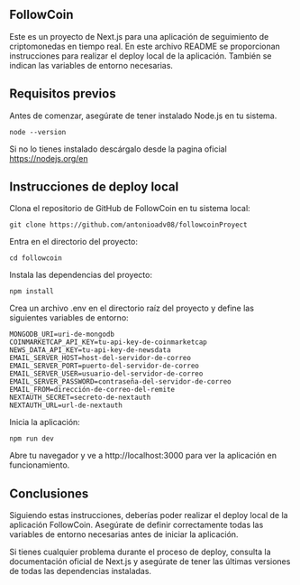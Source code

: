 ## FollowCoin
Este es un proyecto de Next.js para una aplicación de seguimiento de criptomonedas en tiempo real. En este archivo README se proporcionan instrucciones para realizar el deploy local de la aplicación. También se indican las variables de entorno necesarias.

## Requisitos previos
Antes de comenzar, asegúrate de tener instalado Node.js en tu sistema.
```
node --version
```
Si no lo tienes instalado descárgalo desde la pagina oficial  https://nodejs.org/en

## Instrucciones de deploy local
Clona el repositorio de GitHub de FollowCoin en tu sistema local:

```
git clone https://github.com/antonioadv08/followcoinProyect
```

Entra en el directorio del proyecto:

```
cd followcoin
```

Instala las dependencias del proyecto:

```
npm install
```

Crea un archivo .env en el directorio raíz del proyecto y define las siguientes variables de entorno:

```
MONGODB_URI=uri-de-mongodb
COINMARKETCAP_API_KEY=tu-api-key-de-coinmarketcap
NEWS_DATA_API_KEY=tu-api-key-de-newsdata
EMAIL_SERVER_HOST=host-del-servidor-de-correo
EMAIL_SERVER_PORT=puerto-del-servidor-de-correo
EMAIL_SERVER_USER=usuario-del-servidor-de-correo
EMAIL_SERVER_PASSWORD=contraseña-del-servidor-de-correo
EMAIL_FROM=dirección-de-correo-del-remite
NEXTAUTH_SECRET=secreto-de-nextauth
NEXTAUTH_URL=url-de-nextauth
```

Inicia la aplicación:

```
npm run dev
```

Abre tu navegador y ve a http://localhost:3000 para ver la aplicación en funcionamiento.

## Conclusiones
Siguiendo estas instrucciones, deberías poder realizar el deploy local de la aplicación FollowCoin. Asegúrate de definir correctamente todas las variables de entorno necesarias antes de iniciar la aplicación.

Si tienes cualquier problema durante el proceso de deploy, consulta la documentación oficial de Next.js y asegúrate de tener las últimas versiones de todas las dependencias instaladas.
